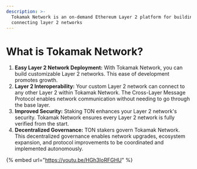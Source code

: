 ```yaml
---
description: >-
  Tokamak Network is an on-demand Ethereum Layer 2 platform for building and
  connecting layer 2 networks
---
```


# What is Tokamak Network?

1. **Easy Layer 2 Network Deployment:** With Tokamak Network, you can build customizable Layer 2 networks. This ease of development promotes growth.
2. **Layer 2 Interoperability:** Your custom Layer 2 network can connect to any other Layer 2 within Tokamak Network. The Cross-Layer Message Protocol enables network communication without needing to go through the base layer.
3. **Improved Security:** Staking TON enhances your Layer 2 network's security. Tokamak Network ensures every Layer 2 network is fully verified from the start.
4. **Decentralized Governance:** TON stakers govern Tokamak Network. This decentralized governance enables network upgrades, ecosystem expansion, and protocol improvements to be coordinated and implemented autonomously.

{% embed url="https://youtu.be/HGh3IoRFGHU" %}
